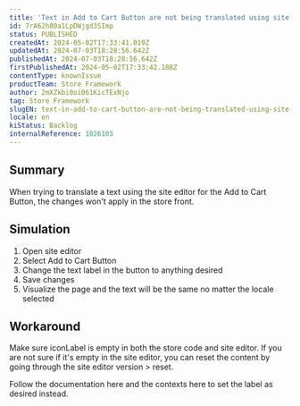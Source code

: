 ```yaml
---
title: 'Text in Add to Cart Button are not being translated using site editor'
id: 7rA62h80a1LpDWjgd3SImp
status: PUBLISHED
createdAt: 2024-05-02T17:33:41.019Z
updatedAt: 2024-07-03T18:28:56.642Z
publishedAt: 2024-07-03T18:28:56.642Z
firstPublishedAt: 2024-05-02T17:33:42.188Z
contentType: knownIssue
productTeam: Store Framework
author: 2mXZkbi0oi061KicTExNjo
tag: Store Framework
slugEN: text-in-add-to-cart-button-are-not-being-translated-using-site-editor
locale: en
kiStatus: Backlog
internalReference: 1026103
---
```


## Summary


When trying to translate a text using the site editor for the Add to Cart Button, the changes won't apply in the store front.


##

## Simulation



1. Open site editor
2. Select Add to Cart Button
3. Change the text label in the button to anything desired
4. Save changes
5. Visualize the page and the text will be the same no matter the locale selected


##

## Workaround


Make sure iconLabel is empty in both the store code and site editor.
If you are not sure if it's empty in the site editor, you can reset the content by going through the site editor version > reset.

Follow the documentation here and the contexts here to set the label as desired instead.




